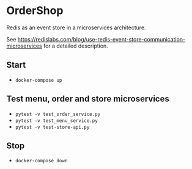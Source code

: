 # OrderShop
Redis as an event store in a microservices architecture.

See https://redislabs.com/blog/use-redis-event-store-communication-microservices for a detailed description.

## Start
- `docker-compose up`

## Test menu, order and store microservices

- `pytest -v test_order_service.py`
- `pytest -v test_menu_service.py`
- `pytest -v test-store-api.py`

## Stop
- `docker-compose down`
